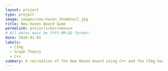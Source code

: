 ```yaml
---
layout: project
type: project
image: images/new-haven_thumbnail.jpg
title: New Haven Board Game
permalink: projects/micromouse
# All dates must be YYYY-MM-DD format!
date: 2020-01-01
labels:
  - CImg
  - Graph Theory
  - C++
summary: A recreation of the New Haven board using C++ and the CImg header-only library for visualization. 
---
```




